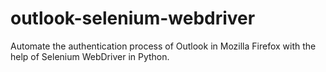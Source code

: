 # outlook-selenium-webdriver
Automate the authentication process of Outlook in Mozilla Firefox with the help of Selenium WebDriver in Python.
